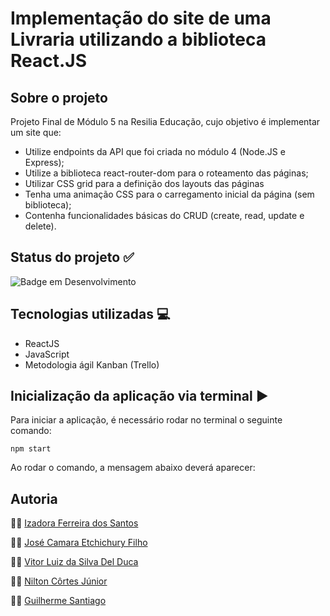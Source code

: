 # Implementação do site de uma Livraria utilizando a biblioteca React.JS

## Sobre o projeto
Projeto Final de Módulo 5 na Resilia Educação, cujo objetivo é implementar um site que:
- Utilize endpoints da API que foi criada no módulo 4 (Node.JS e Express);
- Utilize a biblioteca react-router-dom para o roteamento das páginas;
- Utilizar CSS grid para a definição dos layouts das páginas
- Tenha uma animação CSS para o carregamento inicial da página (sem biblioteca);
- Contenha funcionalidades básicas do CRUD (create, read, update e delete).

## Status do projeto :white_check_mark:
![Badge em Desenvolvimento](http://img.shields.io/static/v1?label=STATUS&message=Em-andamento&color=GREEN&style=for-the-badge)

## Tecnologias utilizadas :computer:
- ReactJS
- JavaScript
- Metodologia ágil Kanban (Trello)


## Inicialização da aplicação via terminal :arrow_forward:
Para iniciar a aplicação, é necessário rodar no terminal o seguinte comando:
```
npm start
```
Ao rodar o comando, a mensagem abaixo deverá aparecer:


## Autoria
:woman_technologist: [Izadora Ferreira dos Santos](https://www.linkedin.com/in/izadora-ferreira-dos-santos-0504b2177/)

:man_technologist: [José Camara Etchichury Filho](https://www.linkedin.com/in/jos%C3%A9-camara-etchichury-filho-95190a125/)

:man_technologist: [Vitor Luiz da Silva Del Duca](https://www.linkedin.com/in/vitor-del-duca-gestao-programacao-treinamento/)

:man_technologist: [Nilton Côrtes Júnior](https://www.linkedin.com/in/niltoncjr/)

:man_technologist: [Guilherme Santiago](https://www.linkedin.com/in/guilherme-santiago-de-oliveira-04153a238/)
  
